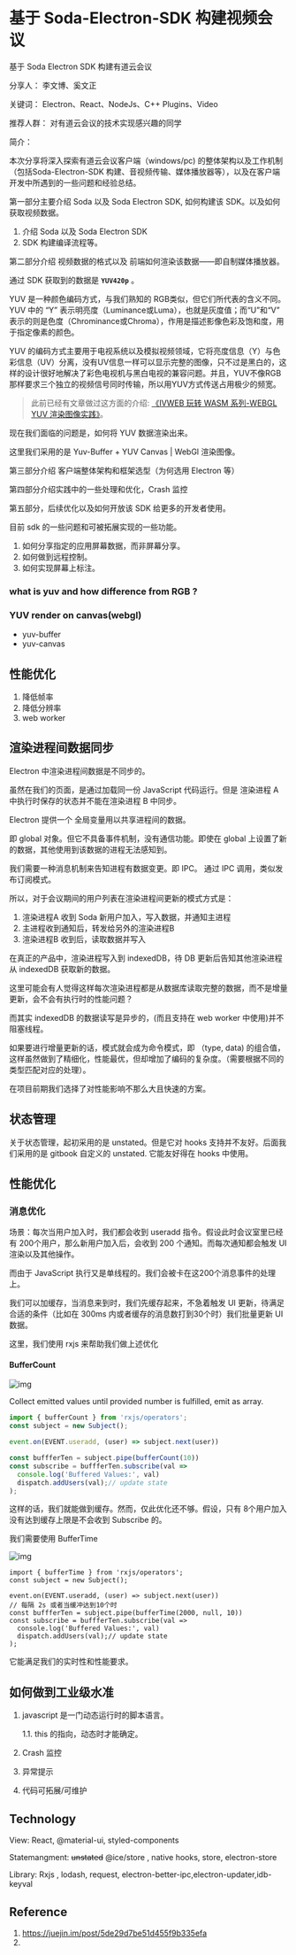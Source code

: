 # 基于 Soda-Electron-SDK 构建视频会议

基于 Soda Electron SDK 构建有道云会议

分享人： 李文博、奚文正

关键词： Electron、React、NodeJs、C++ Plugins、Video

推荐人群： 对有道云会议的技术实现感兴趣的同学



简介：

本次分享将深入探索有道云会议客户端（windows/pc) 的整体架构以及工作机制（包括Soda-Electron-SDK 构建、音视频传输、媒体播放器等），以及在客户端开发中所遇到的一些问题和经验总结。



第一部分主要介绍 Soda 以及 Soda Electron SDK, 如何构建该 SDK。以及如何获取视频数据。

1. 介绍 Soda 以及 Soda Electron SDK
2. SDK 构建编译流程等。

第二部分介绍 视频数据的格式以及 前端如何渲染该数据——即自制媒体播放器。





通过 SDK 获取到的数据是 **`YUV420p`** 。

YUV 是一种颜色编码方式，与我们熟知的 RGB类似，但它们所代表的含义不同。YUV 中的 “Y” 表示明亮度（Luminance或Luma），也就是灰度值；而“U”和“V” 表示的则是色度（Chrominance或Chroma），作用是描述影像色彩及饱和度，用于指定像素的颜色。

YUV 的编码方式主要用于电视系统以及模拟视频领域，它将亮度信息（Y）与色彩信息（UV）分离，没有UV信息一样可以显示完整的图像，只不过是黑白的，这样的设计很好地解决了彩色电视机与黑白电视的兼容问题。并且，YUV不像RGB那样要求三个独立的视频信号同时传输，所以用YUV方式传送占用极少的频宽。

> 此前已经有文章做过这方面的介绍: [《IVWEB 玩转 WASM 系列-WEBGL YUV 渲染图像实践》](https://juejin.im/post/5de29d7be51d455f9b335efa)。



现在我们面临的问题是，如何将 YUV 数据渲染出来。

这里我们采用的是 Yuv-Buffer + YUV Canvas | WebGl 渲染图像。



第三部分介绍 客户端整体架构和框架选型（为何选用 Electron 等）



第四部分介绍实践中的一些处理和优化，Crash 监控



第五部分，后续优化以及如何开放该 SDK 给更多的开发者使用。

目前 sdk 的一些问题和可被拓展实现的一些功能。

1. 如何分享指定的应用屏幕数据，而非屏幕分享。
2. 如何做到远程控制。
3. 如何实现屏幕上标注。





###  what is yuv and how difference from RGB ?




### YUV render on canvas(webgl)
- yuv-buffer
- yuv-canvas

## 性能优化
1. 降低帧率
2. 降低分辨率
3. web worker


## 渲染进程间数据同步

Electron 中渲染进程间数据是不同步的。

虽然在我们的页面，是通过加载同一份 JavaScript 代码运行。但是 渲染进程 A 中执行时保存的状态并不能在渲染进程 B 中同步。

Electron 提供一个 全局变量用以共享进程间的数据。

即 global 对象。但它不具备事件机制，没有通信功能。即使在 global 上设置了新的数据，其他使用到该数据的进程无法感知到。

我们需要一种消息机制来告知进程有数据变更。即 IPC。
通过 IPC 调用，类似发布订阅模式。

所以，对于会议期间的用户列表在渲染进程间更新的模式方式是：

1. 渲染进程A 收到 Soda 新用户加入，写入数据，并通知主进程
2. 主进程收到通知后，转发给另外的渲染进程B
3. 渲染进程B 收到后，读取数据并写入

在真正的产品中，渲染进程写入到 indexedDB，待 DB 更新后告知其他渲染进程从 indexedDB 获取新的数据。

这里可能会有人觉得这样每次渲染进程都是从数据库读取完整的数据，而不是增量更新，会不会有执行时的性能问题？

而其实 indexedDB 的数据读写是异步的，(而且支持在 web worker 中使用)并不阻塞线程。

如果要进行增量更新的话，模式就会成为命令模式，即 （type, data) 的组合值，这样虽然做到了精细化，性能最优，但却增加了编码的复杂度。（需要根据不同的类型匹配对应的处理）。

在项目前期我们选择了对性能影响不那么大且快速的方案。

## 状态管理

关于状态管理，起初采用的是 unstated。但是它对 hooks 支持并不友好。后面我们采用的是 gitbook 自定义的 unstated. 它能友好得在 hooks 中使用。



## 性能优化

### 消息优化

场景：每次当用户加入时，我们都会收到 useradd 指令。假设此时会议室里已经有 200个用户，那么新用户加入后，会收到 200 个通知。而每次通知都会触发 UI 渲染以及其他操作。

而由于 JavaScript 执行又是单线程的。我们会被卡在这200个消息事件的处理上。



我们可以加缓存，当消息来到时，我们先缓存起来，不急着触发 UI 更新，待满足合适的条件（比如在 300ms 内或者缓存的消息数打到30个时）我们批量更新 UI 数据。



这里，我们使用 rxjs 来帮助我们做上述优化



#### BufferCount 

![img](https://cn.rx.js.org/img/bufferCount.png)

Collect emitted values until provided number is fulfilled, emit as array. 



```javascript
import { bufferCount } from 'rxjs/operators';
const subject = new Subject();

event.on(EVENT.useradd, (user) => subject.next(user))

const buffferTen = subject.pipe(bufferCount(10))
const subscribe = buffferTen.subscribe(val =>
  console.log('Buffered Values:', val)
  dispatch.addUsers(val);// update state
);
```

这样的话，我们就能做到缓存。然而，仅此优化还不够。假设，只有 8个用户加入没有达到缓存上限是不会收到 Subscribe 的。



我们需要使用 BufferTime

![img](https://cn.rx.js.org/img/bufferTime.png)

```
import { bufferTime } from 'rxjs/operators';
const subject = new Subject();

event.on(EVENT.useradd, (user) => subject.next(user))
// 每隔 2s 或者当缓冲达到10个时
const buffferTen = subject.pipe(bufferTime(2000, null, 10))
const subscribe = buffferTen.subscribe(val =>
  console.log('Buffered Values:', val)
  dispatch.addUsers(val);// update state
);
```

它能满足我们的实时性和性能要求。

## 如何做到工业级水准

1. javascript 是一门动态运行时的脚本语言。

   1.1.  this 的指向，动态时才能确定。

2. Crash 监控

3. 异常提示

4. 代码可拓展/可维护

## Technology

View: React,  @material-ui, styled-components

Statemangment: <del>unstated</del>  @ice/store , native hooks, store, electron-store

Library: Rxjs , lodash, request, electron-better-ipc,electron-updater,idb-keyval





## Reference

1. https://juejin.im/post/5de29d7be51d455f9b335efa
2. 